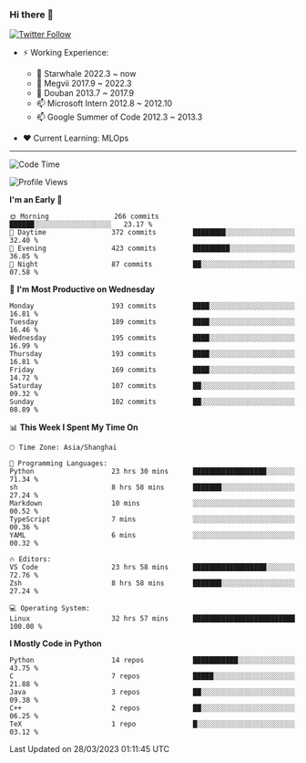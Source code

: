 ### Hi there 👋

[![Twitter Follow](https://img.shields.io/twitter/follow/tianweidut?style=social)](https://twitter.com/tianweidut)

- ⚡ Working Experience:
  - 🔭 Starwhale 2022.3 ~ now
  - 🌱 Megvii 2017.9 ~ 2022.3
  - 🌱 Douban 2013.7 ~ 2017.9
  - 📫 Microsoft Intern 2012.8 ~ 2012.10
  - 📫 Google Summer of Code 2012.3 ~ 2013.3

- ❤️ Current Learning: MLOps

---
<!--START_SECTION:waka-->
![Code Time](http://img.shields.io/badge/Code%20Time-3%2C838%20hrs%205%20mins-blue)

![Profile Views](http://img.shields.io/badge/Profile%20Views-2-blue)

**I'm an Early 🐤** 

```text
🌞 Morning                266 commits         ██████░░░░░░░░░░░░░░░░░░░   23.17 % 
🌆 Daytime                372 commits         ████████░░░░░░░░░░░░░░░░░   32.40 % 
🌃 Evening                423 commits         █████████░░░░░░░░░░░░░░░░   36.85 % 
🌙 Night                  87 commits          ██░░░░░░░░░░░░░░░░░░░░░░░   07.58 % 
```
📅 **I'm Most Productive on Wednesday** 

```text
Monday                   193 commits         ████░░░░░░░░░░░░░░░░░░░░░   16.81 % 
Tuesday                  189 commits         ████░░░░░░░░░░░░░░░░░░░░░   16.46 % 
Wednesday                195 commits         ████░░░░░░░░░░░░░░░░░░░░░   16.99 % 
Thursday                 193 commits         ████░░░░░░░░░░░░░░░░░░░░░   16.81 % 
Friday                   169 commits         ████░░░░░░░░░░░░░░░░░░░░░   14.72 % 
Saturday                 107 commits         ██░░░░░░░░░░░░░░░░░░░░░░░   09.32 % 
Sunday                   102 commits         ██░░░░░░░░░░░░░░░░░░░░░░░   08.89 % 
```


📊 **This Week I Spent My Time On** 

```text
🕑︎ Time Zone: Asia/Shanghai

💬 Programming Languages: 
Python                   23 hrs 30 mins      ██████████████████░░░░░░░   71.34 % 
sh                       8 hrs 58 mins       ███████░░░░░░░░░░░░░░░░░░   27.24 % 
Markdown                 10 mins             ░░░░░░░░░░░░░░░░░░░░░░░░░   00.52 % 
TypeScript               7 mins              ░░░░░░░░░░░░░░░░░░░░░░░░░   00.36 % 
YAML                     6 mins              ░░░░░░░░░░░░░░░░░░░░░░░░░   00.32 % 

🔥 Editors: 
VS Code                  23 hrs 58 mins      ██████████████████░░░░░░░   72.76 % 
Zsh                      8 hrs 58 mins       ███████░░░░░░░░░░░░░░░░░░   27.24 % 

💻 Operating System: 
Linux                    32 hrs 57 mins      █████████████████████████   100.00 % 
```

**I Mostly Code in Python** 

```text
Python                   14 repos            ███████████░░░░░░░░░░░░░░   43.75 % 
C                        7 repos             █████░░░░░░░░░░░░░░░░░░░░   21.88 % 
Java                     3 repos             ██░░░░░░░░░░░░░░░░░░░░░░░   09.38 % 
C++                      2 repos             ██░░░░░░░░░░░░░░░░░░░░░░░   06.25 % 
TeX                      1 repo              █░░░░░░░░░░░░░░░░░░░░░░░░   03.12 % 
```




 Last Updated on 28/03/2023 01:11:45 UTC
<!--END_SECTION:waka-->
